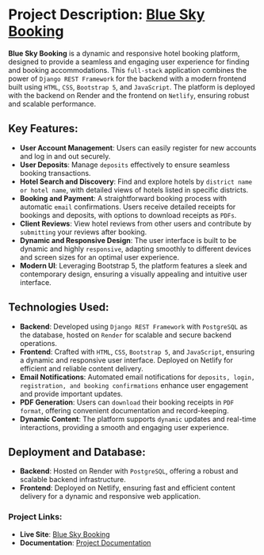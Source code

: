 # Project Description: [Blue Sky Booking](https://bluskybooking.netlify.app/)

**Blue Sky Booking** is a dynamic and responsive hotel booking platform, designed to provide a seamless and engaging user experience for finding and booking accommodations. This `full-stack` application combines the power of `Django REST Framework` for the backend with a modern frontend built using `HTML`, `CSS`, `Bootstrap 5`, and `JavaScript`. The platform is deployed with the backend on Render and the frontend on `Netlify`, ensuring robust and scalable performance.

## Key Features:

- **User Account Management**: Users can easily register for new accounts and log in and out securely.
- **User Deposits**: Manage `deposits` effectively to ensure seamless booking transactions.
- **Hotel Search and Discovery**: Find and explore hotels by `district name or hotel name`, with detailed views of hotels listed in specific districts.
- **Booking and Payment**: A straightforward booking process with automatic `email` confirmations. Users receive detailed receipts for bookings and deposits, with options to download receipts as `PDFs`.
- **Client Reviews**: View hotel reviews from other users and contribute by `submitting` your reviews after booking.
- **Dynamic and Responsive Design**: The user interface is built to be dynamic and highly `responsive`, adapting smoothly to different devices and screen sizes for an optimal user experience.
- **Modern UI**: Leveraging Bootstrap 5, the platform features a sleek and contemporary design, ensuring a visually appealing and intuitive user interface.

## Technologies Used:

- **Backend**: Developed using `Django REST Framework` with `PostgreSQL` as the database, hosted on `Render` for scalable and secure backend operations.
- **Frontend**: Crafted with `HTML`, `CSS`, `Bootstrap 5`, and `JavaScript`, ensuring a dynamic and responsive user interface. Deployed on Netlify for efficient and reliable content delivery.
- **Email Notifications**: Automated email notifications for `deposits, login, registration, and booking confirmations` enhance user engagement and provide important updates.
- **PDF Generation**: Users can `download` their booking receipts in `PDF format`, offering convenient documentation and record-keeping.
- **Dynamic Content**: The platform supports `dynamic` updates and real-time interactions, providing a smooth and engaging user experience.

## Deployment and Database:

- **Backend**: Hosted on Render with `PostgreSQL`, offering a robust and scalable backend infrastructure.
- **Frontend**: Deployed on Netlify, ensuring fast and efficient content delivery for a dynamic and responsive web application.

### Project Links:

- **Live Site**: [Blue Sky Booking](https://bluskybooking.netlify.app/)
- **Documentation**: [Project Documentation](https://docs.google.com/document/d/19582F3Q9vVEHbgxc0a04T7bQ5Walad3n8ydikLBDnq8/edit?usp=sharing)
